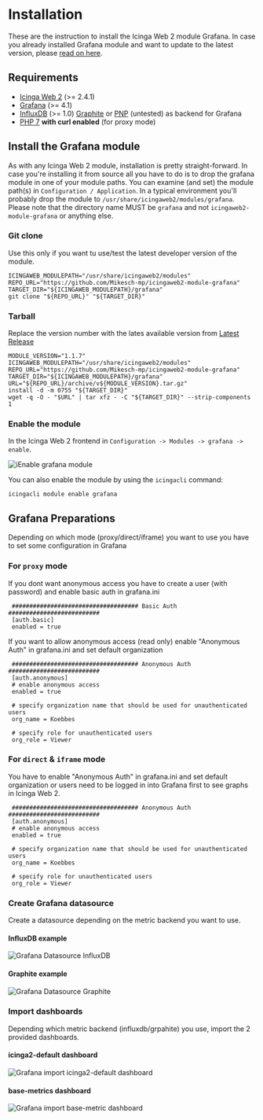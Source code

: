 # Installation

These are the instruction to install the Icinga Web 2 module Grafana.
In case you already installed Grafana module and want to update
to the latest version, please [read on here](05-update.md).

## Requirements

* [Icinga Web 2](https://www.icinga.com/products/icinga-web-2/) (>= 2.4.1)
* [Grafana](https://grafana.com/) (>= 4.1)
* [InfluxDB](https://docs.influxdata.com/influxdb/) (>= 1.0) [Graphite](https://graphiteapp.org) or [PNP](https://docs.pnp4nagios.org/) (untested) as backend for Grafana
* [PHP 7](https://www.php.net) **with curl enabled** (for proxy mode)


## Install the Grafana module

As with any Icinga Web 2 module, installation is pretty straight-forward. In
case you're installing it from source all you have to do is to drop the grafana
module in one of your module paths. You can examine (and set) the module path(s)
in `Configuration / Application`. In a typical environment you'll probably drop the
module to `/usr/share/icingaweb2/modules/grafana`. Please note that the directory
name MUST be `grafana` and not `icingaweb2-module-grafana` or anything else.

### Git clone

Use this only if you want tu use/test the latest developer version of the module.

```
ICINGAWEB_MODULEPATH="/usr/share/icingaweb2/modules"
REPO_URL="https://github.com/Mikesch-mp/icingaweb2-module-grafana"
TARGET_DIR="${ICINGAWEB_MODULEPATH}/grafana"
git clone "${REPO_URL}" "${TARGET_DIR}"
```

### Tarball

Replace the version number with the lates available version from [Latest Release](https://github.com/Mikesch-mp/icingaweb2-module-grafana/releases/latest)

```
MODULE_VERSION="1.1.7"
ICINGAWEB_MODULEPATH="/usr/share/icingaweb2/modules"
REPO_URL="https://github.com/Mikesch-mp/icingaweb2-module-grafana"
TARGET_DIR="${ICINGAWEB_MODULEPATH}/grafana"
URL="${REPO_URL}/archive/v${MODULE_VERSION}.tar.gz"
install -d -m 0755 "${TARGET_DIR}"
wget -q -O - "$URL" | tar xfz - -C "${TARGET_DIR}" --strip-components 1
```

### Enable the module 

In the Icinga Web 2 frontend in `Configuration -> Modules -> grafana -> enable`.

![iEnable grafana module](images/02-installation-01.png)

You can also enable the module by using the `icingacli` command:

```
icingacli module enable grafana
```

## Grafana Preparations

Depending on which mode (proxy/direct/iframe) you want to use you have to set some configuration in Grafana

### For `proxy` mode

If you dont want anonymous access you have to create a user (with password) and enable basic auth in grafana.ini

```
 #################################### Basic Auth ##########################
 [auth.basic]
 enabled = true
```

If you want to allow anonymous access (read only) enable "Anonymous Auth" in grafana.ini and set default organization

```
 #################################### Anonymous Auth ##########################
 [auth.anonymous]
 # enable anonymous access
 enabled = true

 # specify organization name that should be used for unauthenticated users
 org_name = Koebbes

 # specify role for unauthenticated users
 org_role = Viewer
```

### For `direct` & `iframe` mode

You have to enable "Anonymous Auth" in grafana.ini and set default organization or users need
to be logged in into Grafana first to see graphs in Icinga Web 2.

```
 #################################### Anonymous Auth ##########################
 [auth.anonymous]
 # enable anonymous access
 enabled = true

 # specify organization name that should be used for unauthenticated users
 org_name = Koebbes

 # specify role for unauthenticated users
 org_role = Viewer
```
### Create Grafana datasource

Create a datasource depending on the metric backend you want to use.

#### InfluxDB example
![Grafana Datasource InfluxDB](images/grafana-datasource-influxdb.png "Grafana Datasource InfluxDB")

#### Graphite example
![Grafana Datasource Graphite](images/grafana-datasource-graphite.png "Grafana Datasource Graphite")

### Import dashboards

Depending which metric backend (influxdb/grpahite) you use, import the 2 provided dashboards.

#### icinga2-default dashboard
![Grafana import icinga2-default dashboard](images/grafana-import-icinga2-default-dashboard.png "Grafana import icinga2-default dashboard")

#### base-metrics dashboard
![Grafana import base-metric dashboard](images/grafana-import-base-metrics-dashboard.png "Grafana import base-metric dashboard")

